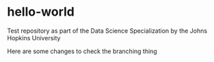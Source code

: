# hello-world
Test repository as part of the Data Science Specialization by the Johns Hopkins University

Here are some changes to check the branching thing
